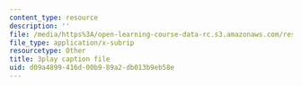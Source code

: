 ```yaml
---
content_type: resource
description: ''
file: /media/https%3A/open-learning-course-data-rc.s3.amazonaws.com/res-9-003-brains-minds-and-machines-summer-course-summer-2015/d09a4899416d00b989a2db013b9eb58e_qTVDxXBK5A.srt
file_type: application/x-subrip
resourcetype: Other
title: 3play caption file
uid: d09a4899-416d-00b9-89a2-db013b9eb58e
---
```

